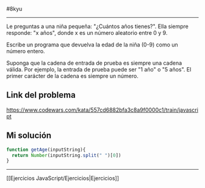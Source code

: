 #8kyu 
___
Le preguntas a una niña pequeña: "¿Cuántos años tienes?". Ella siempre responde: "x años", donde x es un número aleatorio entre 0 y 9.  
  
Escribe un programa que devuelva la edad de la niña (0-9) como un número entero.  
  
Suponga que la cadena de entrada de prueba es siempre una cadena válida. Por ejemplo, la entrada de prueba puede ser "1 año" o "5 años". El primer carácter de la cadena es siempre un número.

## Link del problema

https://www.codewars.com/kata/557cd6882bfa3c8a9f0000c1/train/javascript

## Mi solución

```js
function getAge(inputString){
  return Number(inputString.split(" ")[0])
}
```

__________

[[Ejercicios JavaScript/Ejercicios|Ejercicios]]